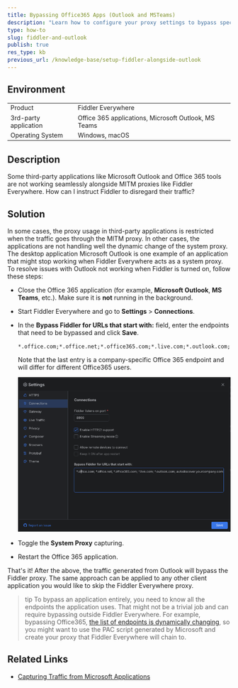 ```yaml
---
title: Bypassing Office365 Apps (Outlook and MSTeams)
description: "Learn how to configure your proxy settings to bypass specific Microsoft endpoints so that you can use Microsoft Office 365 applications alongside Fiddler Everywhere."
type: how-to
slug: fiddler-and-outlook
publish: true
res_type: kb
previous_url: /knowledge-base/setup-fiddler-alongside-outlook
---
```


## Environment

|   |   |
|---|---|
| Product | Fiddler Everywhere |
| 3rd-party application | Office 365 applications, Microsoft Outlook, MS Teams |
| Operating System | Windows, macOS |

## Description

Some third-party applications like Microsoft Outlook and Office 365 tools are not working seamlessly alongside MITM proxies like Fiddler Everywhere.  How can I instruct Fiddler to disregard their traffic?

## Solution

In some cases, the proxy usage in third-party applications is restricted when the traffic goes through the MITM proxy. In other cases, the applications are not handling well the dynamic change of the system proxy. The desktop application Microsoft Outlook is one example of an application that might stop working when Fiddler Everywhere acts as a system proxy. To resolve issues with Outlook not working when Fiddler is turned on, follow these steps:

- Close the Office 365 application (for example, **Microsoft Outlook**, **MS Teams**, etc.). Make sure it is **not** running in the background. 

- Start Fiddler Everywhere and go to **Settings** > **Connections**.

- In the **Bypass Fiddler for URLs that start with:** field, enter the endpoints that need to be bypassed and click **Save**.

    ```curl
    *.office.com;*.office.net;*.office365.com;*.live.com;*.outlook.com;autodiscover.yourcompany.com
    ```

    Note that the last entry is a company-specific Office 365 endpoint and will differ for different Office365 users.

    ![bypassing Outlook endpoints in Fiddler](../images/kb/outlook-bypass.png)

- Toggle the **System Proxy** capturing.

- Restart the Office 365 application.

That's it! After the above, the traffic generated from Outlook will bypass the Fiddler proxy. The same approach can be applied to any other client application you would like to skip the Fiddler Everywhere proxy.


>tip To bypass an application entirely, you need to know all the endpoints the application uses. That might not be a trivial job and can require bypassing outside Fiddler Everywhere. For example, bypassing Office365, [the list of endpoints is dynamically changing](https://docs.microsoft.com/en-us/microsoft-365/enterprise/urls-and-ip-address-ranges?view=o365-worldwide), so you might want to use the PAC script generated by Microsoft and create your proxy that Fiddler Everywhere will chain to.

## Related Links

* [Capturing Traffic from Microsoft Applications](slug://fiddler-capture-ms-traffic)